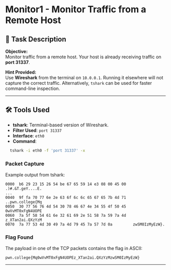 # Monitor1 - Monitor Traffic from a Remote Host

## 📝 Task Description
**Objective:**  
Monitor traffic from a remote host. Your host is already receiving traffic on **port 31337**.

**Hint Provided:**  
Use **Wireshark** from the terminal on `10.0.0.1`. Running it elsewhere will not capture the correct traffic. Alternatively, `tshark` can be used for faster command-line inspection.

---

## 🛠️ Tools Used
- **tshark**: Terminal-based version of Wireshark.
- **Filter Used**: `port 31337`
- **Interface**: `eth0`
- **Command**:
```bash
  tshark -i eth0 -f 'port 31337' -x
```

### Packet Capture
Example output from tshark:
```
0000  b6 29 23 15 26 54 be 67 65 59 14 e3 08 00 45 00   .)#.&T.geY....E.
...
0040  9f fa 70 77 6e 2e 63 6f 6c 6c 65 67 65 7b 4d 71   ..pwn.college{Mq
0050  30 77 56 76 4d 54 30 78 46 67 4e 34 55 4f 50 45   0wVvMT0xFgN4UOPE
0060  7a 5f 58 54 61 6e 32 61 69 2e 51 58 7a 59 7a 4d   z_XTan2ai.QXzYzM
0070  7a 77 53 4d 30 49 7a 4d 79 45 7a 57 7d 0a         zwSM0IzMyEzW}.
```
### Flag Found
The payload in one of the TCP packets contains the flag in ASCII:
```
pwn.college{Mq0wVvMT0xFgN4UOPEz_XTan2ai.QXzYzMzwSM0IzMyEzW}
```
---
